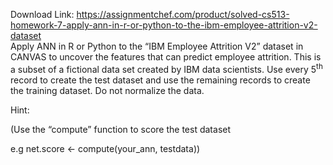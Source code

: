 Download Link: https://assignmentchef.com/product/solved-cs513-homework-7-apply-ann-in-r-or-python-to-the-ibm-employee-attrition-v2-dataset
<br>
Apply ANN in R or Python to the “IBM Employee Attrition V2” dataset in CANVAS to uncover the features that can predict employee attrition. This is a subset of a fictional data set created by IBM data scientists. Use every 5<sup>th</sup> record to create the test dataset and use the remaining records to create the training dataset. Do not normalize the data.

Hint:

(Use the “compute” function to score the test dataset

e.g  net.score &lt;- compute(your_ann, testdata))


